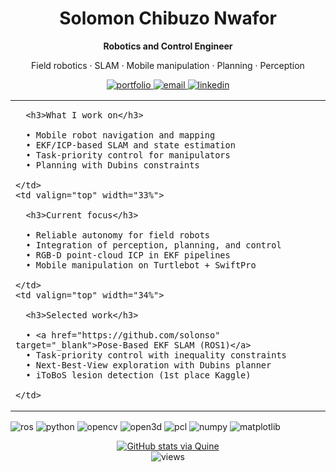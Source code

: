 <!-- ===== Hero / Header ===== -->
<div align="center">

<h1>Solomon Chibuzo Nwafor</h1>

<p><strong>Robotics and Control Engineer</strong></p>
<p>Field robotics · SLAM · Mobile manipulation · Planning · Perception</p>

<!-- Action buttons (kept minimal; contact already in sidebar bio) -->
<p>
  <a href="https://nwaforsolomon.netlify.app" target="_blank">
    <img src="https://img.shields.io/badge/Portfolio-000000?logo=vercel&logoColor=white" alt="portfolio">
  </a>
  <a href="mailto:solomon.nwafor@unn.edu.ng">
    <img src="https://img.shields.io/badge/Email-1d72b8?logo=gmail&logoColor=white" alt="email">
  </a>
  <a href="https://www.linkedin.com/in/solomon-chibuzo-nwafor" target="_blank">
    <img src="https://img.shields.io/badge/LinkedIn-0a66c2?logo=linkedin&logoColor=white" alt="linkedin">
  </a>
</p>

</div>

<!-- ===== At-a-glance cards ===== -->
<table>
  <tr>
    <td valign="top" width="33%">

      <h3>What I work on</h3>

      • Mobile robot navigation and mapping  
      • EKF/ICP-based SLAM and state estimation  
      • Task-priority control for manipulators  
      • Planning with Dubins constraints  

    </td>
    <td valign="top" width="33%">

      <h3>Current focus</h3>

      • Reliable autonomy for field robots  
      • Integration of perception, planning, and control  
      • RGB-D point-cloud ICP in EKF pipelines  
      • Mobile manipulation on Turtlebot + SwiftPro  

    </td>
    <td valign="top" width="34%">

      <h3>Selected work</h3>

      • <a href="https://github.com/solonso" target="_blank">Pose-Based EKF SLAM (ROS1)</a>  
      • Task-priority control with inequality constraints  
      • Next-Best-View exploration with Dubins planner  
      • iToBoS lesion detection (1st place Kaggle)  

    </td>
  </tr>
</table>

<!-- ===== Tech tags (compact, dark-mode friendly) ===== -->
<p>
  <img src="https://img.shields.io/badge/ROS-22314E?logo=ros&logoColor=white" alt="ros">
  <img src="https://img.shields.io/badge/Python-3776ab?logo=python&logoColor=white" alt="python">
  <img src="https://img.shields.io/badge/OpenCV-5C3EE8?logo=opencv&logoColor=white" alt="opencv">
  <img src="https://img.shields.io/badge/Open3D-111111" alt="open3d">
  <img src="https://img.shields.io/badge/PCL-111111" alt="pcl">
  <img src="https://img.shields.io/badge/NumPy-013243?logo=numpy&logoColor=white" alt="numpy">
  <img src="https://img.shields.io/badge/Matplotlib-0C5A5A?logo=matplotlib&logoColor=white" alt="matplotlib">
</p>

<!-- ===== Optional stats row (kept subtle) ===== -->
<p align="center">
  <a href="https://quine.sh?utm_source=widgets&utm_campaign=solonso">
    <img src="https://stats.quine.sh/solonso/github?theme=dark" alt="GitHub stats via Quine">
  </a>
  <br>
  <img src="https://komarev.com/ghpvc/?username=solonso&style=flat-square" alt="views">
</p>

<!-- End hero -->
